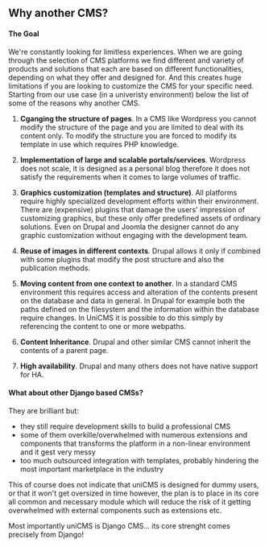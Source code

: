 Why another CMS?
---------------------------

#### The Goal

We're constantly looking for limitless experiences.
When we are going through the selection of CMS platforms we find different and variety of products and solutions that each are based on different functionalities, depending on what they offer and designed for. And this creates huge limitations if you are looking to customize the CMS for your specific need. Starting from our use case (in a univeristy environment) below the list of some of the reasons why another CMS.

1. **Cganging the structure of pages**.
In a CMS like Wordpress you cannot modify the structure of the page and you are limited to deal with its content only. To modify the structure you are forced to modify its template in use which requires PHP knowledge. 

2. **Implementation of large and scalable portals/services**.
Wordpress does not scale, it is designed as a personal blog therefore it does not satisfy the requirements when it comes to large volumes of traffic.

3. **Graphics customization (templates and structure)**.
All platforms require highly specialized development efforts within their environment. There are (expensive) plugins that damage the users' impression of customizing graphics, but these only offer predefined assets of ordinary solutions. Even on Drupal and Joomla the designer cannot do any graphic customization without engaging with the development team.

4. **Reuse of images in different contexts**.
Drupal allows it only if combined with some plugins that modify the post structure and also the publication methods.

5. **Moving content from one context to another**.
In a standard CMS environment this requires access and alteration of the contents present on the database and data in general. In Drupal for example both the paths defined on the filesystem and the information within the database require changes. In UniCMS it is possible to do this simply by referencing the content to one or more webpaths.

6. **Content Inheritance**.
Drupal and other similar CMS cannot inherit the contents of a parent page.

7. **High availability**.
Drupal and many others does not have native support for HA.


#### What about other Django based CMSs?

They are brilliant but:

- they still require development skills to build a professional CMS
- some of them overkille/overwhelmed with numerous extensions and components that transforms the platform in a non-linear environment and it gest very messy
- too much outsourced integration with templates, probably hindering the most important marketplace in the industry

This of course does not indicate that uniCMS is designed for dummy users, or that it won't get oversized in time however, the plan is to place in its core all common and necessary module which will reduce the risk of it getting overwhelmed with external components such as extensions etc.

Most importantly uniCMS is Django CMS... its core strenght comes precisely from Django!
